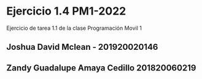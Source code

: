 # Ejercicio 1.4 PM1-2022
 Ejercicio de tarea 1.1 de la clase Programación Movil 1
 
## Joshua David Mclean - 201920020146
## Zandy Guadalupe Amaya Cedillo 201820060219
